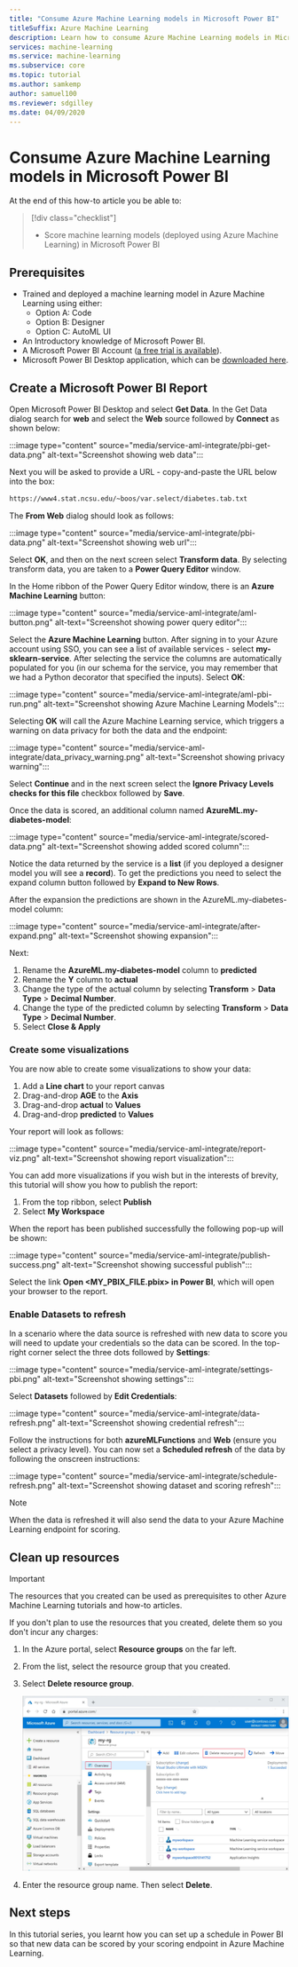 ```yaml
---
title: "Consume Azure Machine Learning models in Microsoft Power BI"
titleSuffix: Azure Machine Learning
description: Learn how to consume Azure Machine Learning models in Microsoft Power BI.
services: machine-learning
ms.service: machine-learning
ms.subservice: core
ms.topic: tutorial
ms.author: samkemp
author: samuel100
ms.reviewer: sdgilley
ms.date: 04/09/2020
---
```


# Consume Azure Machine Learning models in Microsoft Power BI

At the end of this how-to article you be able to:

> [!div class="checklist"]
> * Score machine learning models (deployed using Azure Machine Learning) in Microsoft Power BI

## Prerequisites

- Trained and deployed a machine learning model in Azure Machine Learning using either:
    - Option A: Code
    - Option B: Designer
    - Option C: AutoML UI
- An Introductory knowledge of Microsoft Power BI.
- A Microsoft Power BI Account ([a free trial is available](https://powerbi.microsoft.comget-started/)).
- Microsoft Power BI Desktop application, which can be [downloaded here](https://powerbi.microsoft.com/downloads).

## Create a Microsoft Power BI Report

Open Microsoft Power BI Desktop and select **Get Data**. In the Get Data dialog search for **web** and select the **Web** source followed by **Connect** as shown below:

:::image type="content" source="media/service-aml-integrate/pbi-get-data.png" alt-text="Screenshot showing web data":::

Next you will be asked to provide a URL - copy-and-paste the URL below into the box:

```txt 
https://www4.stat.ncsu.edu/~boos/var.select/diabetes.tab.txt
```

The **From Web** dialog should look as follows:

:::image type="content" source="media/service-aml-integrate/pbi-data.png" alt-text="Screenshot showing web url":::

Select **OK**, and then on the next screen select **Transform data**. By selecting transform data, you are taken to a **Power Query Editor** window.

In the Home ribbon of the Power Query Editor window, there is an **Azure Machine Learning** button:

:::image type="content" source="media/service-aml-integrate/aml-button.png" alt-text="Screenshot showing power query editor":::

Select the **Azure Machine Learning** button. After signing in to your Azure account using SSO, you can see a list of available services - select **my-sklearn-service**. After selecting the service the columns are automatically populated for you (in our schema for the service, you may remember that we had a Python decorator that specified the inputs). Select **OK**:

:::image type="content" source="media/service-aml-integrate/aml-pbi-run.png" alt-text="Screenshot showing Azure Machine Learning Models":::

Selecting **OK** will call the Azure Machine Learning service, which triggers a warning on data privacy for both the data and the endpoint:

:::image type="content" source="media/service-aml-integrate/data_privacy_warning.png" alt-text="Screenshot showing privacy warning":::

Select **Continue** and in the next screen select the **Ignore Privacy Levels checks for this file** checkbox followed by **Save**.

Once the data is scored, an additional column named **AzureML.my-diabetes-model**:

:::image type="content" source="media/service-aml-integrate/scored-data.png" alt-text="Screenshot showing added scored column":::

Notice the data returned by the service is a **list** (if you deployed a designer model you will see a **record**). To get the predictions you need to select the expand column button followed by **Expand to New Rows**.

After the expansion the predictions are shown in the AzureML.my-diabetes-model column:

:::image type="content" source="media/service-aml-integrate/after-expand.png" alt-text="Screenshot showing expansion":::

Next:

1. Rename the **AzureML.my-diabetes-model** column to **predicted**
1. Rename the **Y** column to **actual**
1. Change the type of the actual column by selecting **Transform** > **Data Type** > **Decimal Number**.
1. Change the type of the predicted column by selecting **Transform** > **Data Type** > **Decimal Number**.
1. Select **Close & Apply**

### Create some visualizations

You are now able to create some visualizations to show your data:

1. Add a **Line chart** to your report canvas
1. Drag-and-drop **AGE** to the **Axis**
1. Drag-and-drop **actual** to **Values**
1. Drag-and-drop **predicted** to **Values**

Your report will look as follows:

:::image type="content" source="media/service-aml-integrate/report-viz.png" alt-text="Screenshot showing report visualization":::

You can add more visualizations if you wish but in the interests of brevity, this tutorial will show you how to publish the report:

1. From the top ribbon, select **Publish**
1. Select **My Workspace** 

When the report has been published successfully the following pop-up will be shown:

:::image type="content" source="media/service-aml-integrate/publish-success.png" alt-text="Screenshot showing successful publish":::

Select the link **Open <MY_PBIX_FILE.pbix> in Power BI**, which will open your browser to the report.

### Enable Datasets to refresh

In a scenario where the data source is refreshed with new data to score you will need to update your credentials so the data can be scored. In the top-right corner select the three dots followed by **Settings**:

:::image type="content" source="media/service-aml-integrate/settings-pbi.png" alt-text="Screenshot showing settings":::

Select **Datasets** followed by **Edit Credentials**:

:::image type="content" source="media/service-aml-integrate/data-refresh.png" alt-text="Screenshot showing credential refresh":::

Follow the instructions for both **azureMLFunctions** and **Web** (ensure you select a privacy level). You can now set a **Scheduled refresh** of the data by following the onscreen instructions:

:::image type="content" source="media/service-aml-integrate/schedule-refresh.png" alt-text="Screenshot showing dataset and scoring refresh":::

>[!NOTE]
> When the data is refreshed it will also send the data to your Azure Machine Learning endpoint for scoring.

## Clean up resources

>[!IMPORTANT]
>The resources that you created can be used as prerequisites to other Azure Machine Learning tutorials and how-to articles. 


If you don't plan to use the resources that you created, delete them so you don't incur any charges:

1. In the Azure portal, select **Resource groups** on the far left.
 
1. From the list, select the resource group that you created.

1. Select **Delete resource group**.

   ![Screenshot of the selections to delete a resource group in the Azure portal.](./media/service-aml-integrate/delete-resources.png)

1. Enter the resource group name. Then select **Delete**.

## Next steps

In this tutorial series, you learnt how you can set up a schedule in Power BI so that new data can be scored by your scoring endpoint in Azure Machine Learning.
